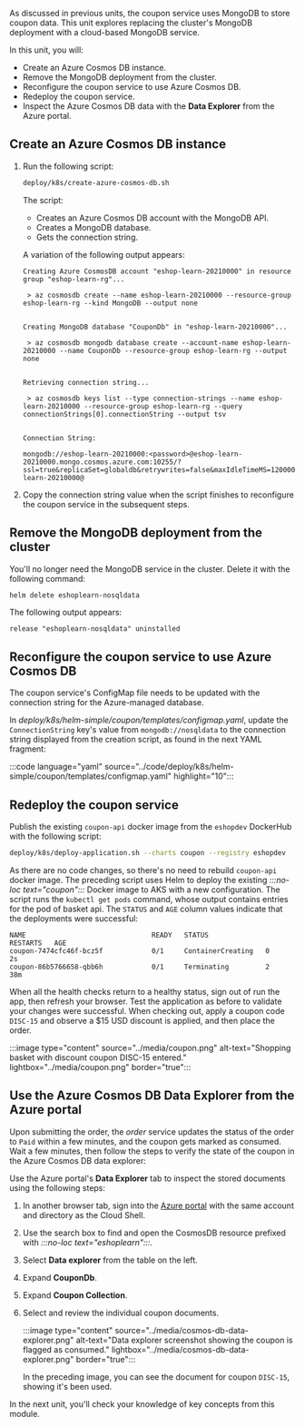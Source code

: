 As discussed in previous units, the coupon service uses MongoDB to store coupon data. This unit explores replacing the cluster's MongoDB deployment with a cloud-based MongoDB service.

In this unit, you will:

- Create an Azure Cosmos DB instance.
- Remove the MongoDB deployment from the cluster.
- Reconfigure the coupon service to use Azure Cosmos DB.
- Redeploy the coupon service.
- Inspect the Azure Cosmos DB data with the **Data Explorer** from the Azure portal.

## Create an Azure Cosmos DB instance

1. Run the following script:

    ```bash
    deploy/k8s/create-azure-cosmos-db.sh
    ```

    The script:

    - Creates an Azure Cosmos DB account with the MongoDB API.
    - Creates a MongoDB database.
    - Gets the connection string.

    A variation of the following output appears:

    ```console
    Creating Azure CosmosDB account "eshop-learn-20210000" in resource group "eshop-learn-rg"...

     > az cosmosdb create --name eshop-learn-20210000 --resource-group eshop-learn-rg --kind MongoDB --output none
    
    
    Creating MongoDB database "CouponDb" in "eshop-learn-20210000"...
    
     > az cosmosdb mongodb database create --account-name eshop-learn-20210000 --name CouponDb --resource-group eshop-learn-rg --output none
    
    
    Retrieving connection string...
    
     > az cosmosdb keys list --type connection-strings --name eshop-learn-20210000 --resource-group eshop-learn-rg --query connectionStrings[0].connectionString --output tsv
    
    
    Connection String:

    mongodb://eshop-learn-20210000:<password>@eshop-learn-20210000.mongo.cosmos.azure.com:10255/?ssl=true&replicaSet=globaldb&retrywrites=false&maxIdleTimeMS=120000&appName=@eshop-learn-20210000@
    
    ```

1. Copy the connection string value when the script finishes to reconfigure the coupon service in the subsequent steps.

## Remove the MongoDB deployment from the cluster

You'll no longer need the MongoDB service in the cluster. Delete it with the following command:

```bash
helm delete eshoplearn-nosqldata
```

The following output appears:

```console
release "eshoplearn-nosqldata" uninstalled
```

## Reconfigure the coupon service to use Azure Cosmos DB

The coupon service's ConfigMap file needs to be updated with the connection string for the Azure-managed database.

In *deploy/k8s/helm-simple/coupon/templates/configmap.yaml*, update the `ConnectionString` key's value from `mongodb://nosqldata` to the connection string displayed from the creation script, as found in the next YAML fragment:

:::code language="yaml" source="../code/deploy/k8s/helm-simple/coupon/templates/configmap.yaml" highlight="10":::

## Redeploy the coupon service

Publish the existing `coupon-api` docker image from the `eshopdev` DockerHub with the following script:

```bash
deploy/k8s/deploy-application.sh --charts coupon --registry eshopdev
```

As there are no code changes, so there's no need to rebuild `coupon-api` docker image. The preceding script uses Helm to deploy the existing *:::no-loc text="coupon":::* Docker image to AKS with a new configuration. The script runs the `kubectl get pods` command, whose output contains entries for the pod of basket api. The `STATUS` and `AGE` column values indicate that the deployments were successful:

```console
NAME                               READY   STATUS              RESTARTS   AGE
coupon-7474cfc46f-bcz5f            0/1     ContainerCreating   0          2s
coupon-86b5766658-qbb6h            0/1     Terminating         2          38m
```

When all the health checks return to a healthy status, sign out of run the app, then refresh your browser. Test the application as before to validate your changes were successful. When checking out, apply a coupon code `DISC-15` and observe a $15 USD discount is applied, and then place the order.

:::image type="content" source="../media/coupon.png" alt-text="Shopping basket with discount coupon DISC-15 entered." lightbox="../media/coupon.png" border="true":::

## Use the Azure Cosmos DB Data Explorer from the Azure portal

Upon submitting the order, the *order* service updates the status of the order to `Paid` within a few minutes, and the coupon gets marked as consumed. Wait a few minutes, then follow the steps to verify the state of the coupon in the Azure Cosmos DB data explorer:

Use the Azure portal's **Data Explorer** tab to inspect the stored documents using the following steps:

1. In another browser tab, sign into the [Azure portal](https://portal.azure.com?azure-portal=true) with the same account and directory as the Cloud Shell.
1. Use the search box to find and open the CosmosDB resource prefixed with *:::no-loc text="eshoplearn":::*.
1. Select **Data explorer** from the table on the left.
1. Expand **CouponDb**.
1. Expand **Coupon Collection**.
1. Select and review the individual coupon documents.

    :::image type="content" source="../media/cosmos-db-data-explorer.png" alt-text="Data explorer screenshot showing the coupon is flagged as consumed." lightbox="../media/cosmos-db-data-explorer.png" border="true":::

    In the preceding image, you can see the document for coupon `DISC-15`, showing it's been used.

In the next unit, you'll check your knowledge of key concepts from this module.

